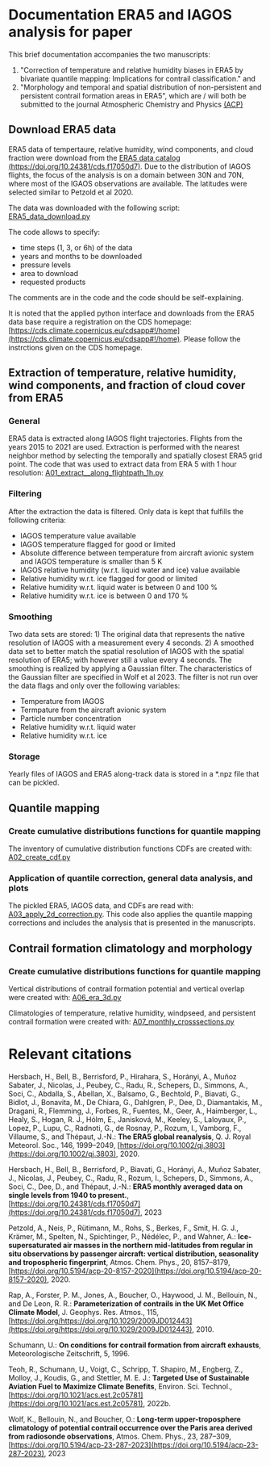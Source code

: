 # Documentation ERA5 and IAGOS analysis for paper #

This brief documentation accompanies the two manuscripts: 
1. "Correction of temperature and relative humidity biases in ERA5 by bivariate quantile mapping: Implications for contrail classification."
and
2. "Morphology and temporal and spatial distribution of non-persistent and persistent contrail formation areas in ERA5",
which are / will both be submitted to the journal Atmospheric Chemistry and Physics [(ACP)](https://www.atmospheric-chemistry-and-physics.net/)


## Download ERA5 data ##

ERA5 data of tempertaure, relative humidity, wind components, and cloud fraction were download from the [ERA5 data catalog (https://doi.org/10.24381/cds.f17050d7)](https://doi.org/10.24381/cds.f17050d7).
Due to the distribution of IAGOS flights, the focus of the analysis is on a domain between 30N and 70N, where most of the IGAOS observations are available. The latitudes were selected similar to Petzold et al 2020.

The data was downloaded with the following script: [ERA5_data_download.py](ERA5_data_download.py)

The code allows to specify:
<ul>
  <li> time steps (1, 3, or 6h) of the data </li>
  <li> years and months to be downloaded </li>
  <li> pressure levels </li>
  <li> area to download </li>
  <li> requested products </li>
</ul>



The comments are in the code and the code should be self-explaining. 

It is noted that the applied python interface and downloads from the ERA5 data base require a registration on the CDS homepage:
[https://cds.climate.copernicus.eu/cdsapp#!/home](https://cds.climate.copernicus.eu/cdsapp#!/home).
Please follow the instrctions given on the CDS homepage.

## Extraction of temperature, relative humidity,  wind components, and fraction of cloud cover from ERA5 ##
 
### General ###
ERA5 data is extracted along IAGOS flight trajectories. Flights from the years 2015 to 2021 are used. Extraction is performed with the nearest neighbor method by selecting the temporally and spatially closest ERA5 grid point.
The code that was used to extract data from ERA 5 with 1 hour resolution:
[A01_extract__along_flightpath_1h.py](A01_extract__along_flightpath_1h.py)

### Filtering ###
After the extraction the data is filtered. Only data is kept that fulfills the following criteria:

<ul>
  <li> IAGOS temperature value available  </li>
  <li> IAGOS temperature flagged for good or limited  </li>
  <li> Absolute difference between temperature from aircraft avionic system and IAGOS temperature is smaller than 5 K  </li>

  <li> IAGOS relative humidity (w.r.t. liquid water and ice) value available  </li>
  <li> Relative humidity w.r.t. ice flagged for good or limited  </li>
  <li> Relative humidity w.r.t. liquid water is between 0 and 100 %  </li>
  <li> Relative humidity w.r.t. ice is between 0 and 170 %  </li>
</ul>




### Smoothing ###
Two data sets are stored: 1) The original data that represents the native resolution of IAGOS with a measurement every 4 seconds. 2) A smoothed data set to better match the spatial resolution of IAGOS with the spatial resolution of ERA5; with however still a value every 4 seconds. The smoothing is realized by applying a Gaussian filter. The characteristics of the Gaussian filter are specified in Wolf et al 2023. The filter is not run over the data flags and only over the following variables:

<ul>
  <li> Temperature from IAGOS  </li>
  <li> Termpature from the aircraft avionic system  </li>
  <li> Particle number concentration  </li>
  <li> Relative humidity w.r.t. liquid water  </li>
  <li> Relative humidity w.r.t. ice  </li>
</ul>


### Storage ###

Yearly files of IAGOS and ERA5 along-track data is stored in a *.npz file that can be pickled.



## Quantile mapping ##

### Create cumulative distributions functions for quantile mapping ###

The inventory of cumulative distribution functions CDFs are created with:
[A02_create_cdf.py](A02_create_cdf.py)


### Application of quantile correction, general data analysis, and plots ###


The pickled ERA5, IAGOS data, and CDFs are read with: [A03_apply_2d_correction.py](A03_apply_2d_correction.py). This code also applies the quantile mapping corrections and includes the analysis that is presented in the manuscripts.

## Contrail formation climatology and morphology ##

### Create cumulative distributions functions for quantile mapping ###

Vertical distributions of contrail formation potential and vertical overlap were created with: [A06_era_3d.py](A06_era_3d.py)

Climatologies of temperature, relative humidity, windpseed, and persistent contrail formation were created with: [A07_monthly_crosssections.py](A07_monthly_crosssections.py)


# Relevant citations #
Hersbach, H., Bell, B., Berrisford, P., Hirahara, S., Horányi, A., Muñoz Sabater, J., Nicolas, J., Peubey, C., Radu, R., Schepers, D., Simmons, A., Soci, C., Abdalla, S., Abellan, X., Balsamo, G., Bechtold, P., Biavati, G., Bidlot, J., Bonavita, M., De Chiara, G., Dahlgren, P., Dee, D., Diamantakis, M., Dragani, R., Flemming, J., Forbes, R., Fuentes, M., Geer, A., Haimberger, L., Healy, S., Hogan, R. J., Hólm, E., Janisková, M., Keeley, S., Laloyaux, P., Lopez, P., Lupu, C., Radnoti, G., de Rosnay, P., Rozum, I., Vamborg, F., Villaume, S., and Thépaut, J.-N.: **The ERA5 global reanalysis**, Q. J. Royal Meteorol. Soc., 146, 1999–2049, [https://doi.org/10.1002/qj.3803](https://doi.org/10.1002/qj.3803), 2020.

Hersbach, H., Bell, B., Berrisford, P., Biavati, G., Horányi, A., Muñoz Sabater, J., Nicolas, J., Peubey, C., Radu, R., Rozum, I., Schepers, D., Simmons, A., Soci, C., Dee, D., and Thépaut, J.-N.: **ERA5 monthly averaged data on single levels from 1940 to present.**, [https://doi.org/10.24381/cds.f17050d7](https://doi.org/10.24381/cds.f17050d7), 2023

Petzold, A., Neis, P., Rütimann, M., Rohs, S., Berkes, F., Smit, H. G. J., Krämer, M., Spelten, N., Spichtinger, P., Nédélec, P., and Wahner, A.: **Ice-supersaturated air masses in the northern mid-latitudes from regular in situ observations by passenger aircraft: vertical distribution, seasonality and tropospheric fingerprint**, Atmos. Chem. Phys., 20, 8157–8179, [https://doi.org/10.5194/acp-20-8157-2020](https://doi.org/10.5194/acp-20-8157-2020), 2020.

Rap, A., Forster, P. M., Jones, A., Boucher, O., Haywood, J. M., Bellouin, N., and De Leon, R. R.: **Parameterization of contrails in the UK Met Office Climate Model**, J. Geophys. Res. Atmos., 115, [https://doi.org/https://doi.org/10.1029/2009JD012443](https://doi.org/https://doi.org/10.1029/2009JD012443), 2010.

Schumann, U.: **On conditions for contrail formation from aircraft exhausts**, Meteorologische Zeitschrift, 5, 1996.

Teoh, R., Schumann, U., Voigt, C., Schripp, T. Shapiro, M., Engberg, Z., Molloy, J., Koudis, G., and Stettler, M. E. J.: **Targeted Use of Sustainable Aviation Fuel to Maximize Climate Benefits**, Environ. Sci. Technol., [https://doi.org/10.1021/acs.est.2c05781](https://doi.org/10.1021/acs.est.2c05781), 2022b.

Wolf, K., Bellouin, N., and Boucher, O.: **Long-term upper-troposphere climatology of potential contrail occurrence over the Paris area derived from radiosonde observations**, Atmos. Chem. Phys., 23, 287–309, [https://doi.org/10.5194/acp-23-287-2023](https://doi.org/10.5194/acp-23-287-2023), 2023
